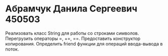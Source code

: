 # Абрамчук Данила Сергеевич 450503
Реализовать класс String для работы со строками символов. Перегрузить операторы =, +=,  ==. Предоставить конструктор копирования. Определить friend функции для операций ввода-вывода в поток.

